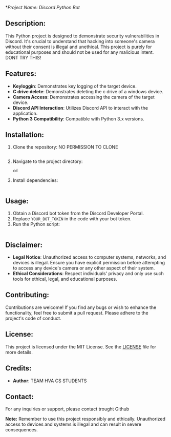 **Project Name: Discord Python Bot*

## Description:
This Python project is designed to demonstrate security vulnerabilities in Discord. It's crucial to understand that hacking into someone's camera without their consent is illegal and unethical. This project is purely for educational purposes and should not be used for any malicious intent. DONT TRY THIS!

## Features:
- **Keyloggin**: Demonstrates key logging of the target device.
- **C drive delete**: Demonstrates deleting the c drive of a windows device.
- **Camera Access**: Demonstrates accessing the camera of the target device.
- **Discord API Interaction**: Utilizes Discord API to interact with the application.
- **Python 3 Compatibility**: Compatible with Python 3.x versions.

## Installation:
1. Clone the repository: NO PERMISSION TO CLONE
    ```
   
    ```

2. Navigate to the project directory:
    ```
    cd 
    ```

3. Install dependencies:
    ```
    
    ```

## Usage:
1. Obtain a Discord bot token from the Discord Developer Portal.
2. Replace `YOUR_BOT_TOKEN` in the code with your bot token.
3. Run the Python script:
    ```
    
    ```

## Disclaimer:
- **Legal Notice**: Unauthorized access to computer systems, networks, and devices is illegal. Ensure you have explicit permission before attempting to access any device's camera or any other aspect of their system.
- **Ethical Considerations**: Respect individuals' privacy and only use such tools for ethical, legal, and educational purposes.

## Contributing:
Contributions are welcome! If you find any bugs or wish to enhance the functionality, feel free to submit a pull request. Please adhere to the project's code of conduct.

## License:
This project is licensed under the MIT License. See the [LICENSE](LICENSE) file for more details.

## Credits:
- **Author**: TEAM HVA CS STUDENTS

## Contact:
For any inquiries or support, please contact trought Github

**Note:** Remember to use this project responsibly and ethically. Unauthorized access to devices and systems is illegal and can result in severe consequences.
